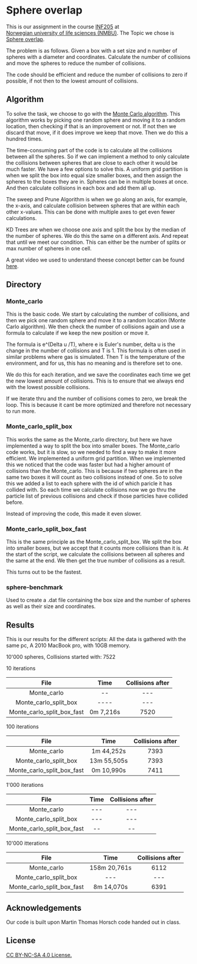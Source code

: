 
# Sphere overlap

This is our assignment in the course [INF205](https://www.nmbu.no/emne/INF205?studieaar=2022) at  
[Norwegian university of life sciences (NMBU)](https://www.nmbu.no). The Topic we chose is [Sphere overlap](https://home.bawue.de/~horsch/teaching/inf205/project/sphere-overlap.html). 

The problem is as follows. Given a box with a set size and n number of spheres with a diameter and coordinates. Calculate the number of collisions and move the spheres to reduce the number of collisions.

The code should be efficient and reduce the number of collisions to zero if possible, if not then to the lowest amount of collisions.

## Algorithm

To solve the task, we choose to go with the [Monte Carlo algorithm](https://en.wikipedia.org/wiki/Monte_Carlo_method). This algorithm works by picking one random sphere and moving it to a random location, then checking if that is an improvement or not. If not then we discard that move, if it does improve we keep that move. Then we do this a hundred times.


The time-consuming part of the code is to calculate all the collisions between all the spheres. So if we can implement a method to only calculate the collisions between spheres that are close to each other it would be much faster. We have a few options to solve this.
A uniform grid partition is when we split the box into equal size smaller boxes, and then assign the spheres to the boxes they are in. Spheres can be in multiple boxes at once. And then calculate collisions in each box and add them all up.

The sweep and Prune Algorithm is when we go along an axis, for example, the x-axis, and calculate collision between spheres that are within each other x-values. This can be done with multiple axes to get even fewer calculations. 

 KD Trees are when we choose one axis and split the box by the median of the number of spheres. We do this the same on a different axis. And repeat that until we meet our condition. This can either be the number of splits or max number of spheres in one cell.

A great video we used to understand theese concept better can be found [here](https://www.youtube.com/watch?v=eED4bSkYCB8).




## Directory

### Monte_carlo
This is the basic code. We start by calculating the number of collisions, and then we pick one random sphere and move it to a random location (Monte Carlo algorithm). We then check the number of collisions again and use a formula
to calculate if we keep the new position or move it. 

The formula is e^(Delta u /T), where e is Euler's number, delta u is the change in the number of collisions and T is 1. This formula is often used in similar problems where gas is simulated. Then T is the temperature of the environment, and for us, this has no meaning and is therefore set to one.

We do this for each iteration, and we save the coordinates each time we get the new lowest amount of collisions. This is to ensure that we always end with the lowest possible collisions. 

If we iterate thru and the number of collisions comes to zero, we break the loop. This is because it cant be more optimized and therefore not necessary to run more.

### Monte_carlo_split_box
This works the same as the Monte_carlo directory, but here we have implemented a way to split the box into smaller boxes. The  Monte_carlo code works, but it is slow, so we needed to find a way to make it more efficient. We implemented a uniform grid partition. When we implemented this we noticed that the code was faster but had a higher amount of collisions than the Monte_carlo. This is because if two spheres are in the same two boxes it will count as two collisions instead of one. So to solve this we added a list to each sphere with the id of which paricle it has collided with. So each time we calculate collisions now we go thru the particle list of previous collisions and check if those particles have collided before. 

Instead of improving the code, this made it even slower.


### Monte_carlo_split_box_fast
This is the same principle as the Monte_carlo_split_box. We split the box into smaller boxes, but we accept that it counts more collisions than it is. At the start of the script, we calculate the collisions between all spheres and the same at the end. We then get the true number of collisions as a result. 

This turns out to be the fastest.


### sphere-benchmark
Used to create a .dat file containing the box size and the number of spheres as well as their size and coordinates.



## Results

This is our results for the different scripts:
All the data is gathered with the same pc, 
A 2010 MacBook pro, with 10GB memory.

10'000 spheres, Collisions started with: 7522

10 iterations

|File        |Time           | Collisions after  |
|:---:|:-------------:|:-------------:|
|Monte_carlo| --   | --- |
|Monte_carlo_split_box| ----     | ---  | 
|Monte_carlo_split_box_fast| 0m 7,216s   | 7520 | 


100 iterations

|File        |Time           | Collisions after  |
|:---:|:-------------:|:-------------:|
|Monte_carlo| 1m 44,252s    | 7393 |
|Monte_carlo_split_box| 13m 55,505s     | 7393  | 
|Monte_carlo_split_box_fast| 0m 10,990s   | 7411 |


1'000 iterations

|File        |Time           | Collisions after  |
|:---:|:-------------:|:-------------:|
|Monte_carlo| ---   | --- |
|Monte_carlo_split_box| ---     | ---  | 
|Monte_carlo_split_box_fast|--  | -- | 

10'000 itterations

|File        |Time           | Collisions after  |
|:---:|:-------------:|:-------------:|
|Monte_carlo| 158m 20,761s    | 6112 |
|Monte_carlo_split_box| ---    | ---  | 
|Monte_carlo_split_box_fast| 8m 14,070s  | 6391 |

## Acknowledgements
Our code is built upon Martin Thomas Horsch code handed out in class.


## License

[CC BY-NC-SA 4.0 License.](https://creativecommons.org/licenses/by-nc-sa/4.0/)

